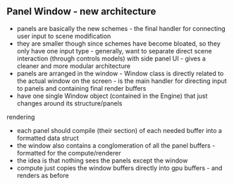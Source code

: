 ## Panel Window - new architecture
- panels are basically the new schemes - the final handler for connecting user input to scene modification
- they are smaller though since schemes have become bloated, so they only have one input type - generally, want to separate direct scene interaction (through controls models) with side panel UI - gives a cleaner and more modular architecture
- panels are arranged in the window - Window class is directly related to the actual window on the screen - is the main handler for directing input to panels and containing final render buffers
- have one single Window object (contained in the Engine) that just changes around its structure/panels

rendering
- each panel should compile (their section) of each needed buffer into a formatted data struct
- the window also contains a conglomeration of all the panel buffers - formatted for the compute/renderer
- the idea is that nothing sees the panels except the window
- compute just copies the window buffers directly into gpu buffers - and renders as before